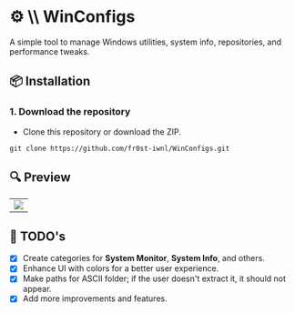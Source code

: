 # ⚙️ \\\ WinConfigs
A simple tool to manage Windows utilities, system info, repositories, and performance tweaks.

## 📦 Installation 

### 1. Download the repository
- Clone this repository or download the ZIP.
```
git clone https://github.com/fr0st-iwnl/WinConfigs.git
```


## 🔍 Preview

<div align="left">
  <table>
    <tr>
      <td>
        <img src="https://raw.githubusercontent.com/fr0st-iwnl/WinConfigs/refs/heads/master/assets/preview.png"/>
      </td>
    </tr>
  </table>
</div>

## 📝 TODO's

- [x] Create categories for **System Monitor**, **System Info**, and others.
- [x] Enhance UI with colors for a better user experience.
- [x] Make paths for ASCII folder; if the user doesn't extract it, it should not appear.
- [x] Add more improvements and features.
